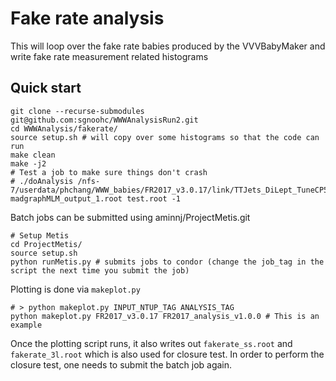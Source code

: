 # Fake rate analysis

This will loop over the fake rate babies produced by the VVVBabyMaker and write fake rate measurement related histograms

## Quick start

    git clone --recurse-submodules git@github.com:sgnoohc/WWWAnalysisRun2.git
    cd WWWAnalysis/fakerate/
    source setup.sh # will copy over some histograms so that the code can run
    make clean
    make -j2
    # Test a job to make sure things don't crash
    # ./doAnalysis /nfs-7/userdata/phchang/WWW_babies/FR2017_v3.0.17/link/TTJets_DiLept_TuneCP5_13TeV-madgraphMLM_output_1.root test.root -1

Batch jobs can be submitted using aminnj/ProjectMetis.git

    # Setup Metis
    cd ProjectMetis/
    source setup.sh
    python runMetis.py # submits jobs to condor (change the job_tag in the script the next time you submit the job)

Plotting is done via ```makeplot.py```

    # > python makeplot.py INPUT_NTUP_TAG ANALYSIS_TAG
    python makeplot.py FR2017_v3.0.17 FR2017_analysis_v1.0.0 # This is an example

Once the plotting script runs, it also writes out ```fakerate_ss.root``` and ```fakerate_3l.root``` which is also used for closure test.
In order to perform the closure test, one needs to submit the batch job again.
